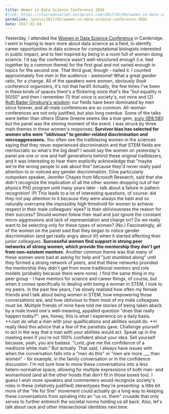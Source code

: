 ```yaml
---
title: Women in Data Science Conference 2016
#link: https://claireduvallet.wordpress.com/2017/02/04/women-in-data-science-conference-2016/
permalink: /posts/2017/02/women-in-data-science-conference-2016
date: 2017-02-04
---
```



Yesterday, I attended the [Women in Data Science Conference](https://www.widscambridge.org/) in Cambridge. I went in hoping to learn more about data science as a field, to identify career opportunities in data science for computational biologists interested in public impact, and to feel inspired by being in a room full of women doing science. I'd say the conference wasn't well-structured enough (i.e. tied together by a common theme) for the first goal and not varied enough in topics for the second one. That third goal, though - nailed it.  I counted approximately five men in the audience - awesome! What a great gender ratio, for a change. All of the speakers were women, obviously (look conference organizers, it's not that hard!) Actually, the few times I've been in these kinds of spaces there's a flickering voice that's like "but equality is 50/50" and then I remember (1) that voice is society's, not mine and (2) [Ruth Bader Ginsburg's wisdom](https://www.youtube.com/watch?v=fkwXw8T_qso#t=67m31s): our fields have been dominated by men since forever, and all-male conferences are so common. All-woman conferences are not only justified, but also long overdue. Some of the talks were better than others (Diane Greene seems like a true gem, [srsly (@8:58)](http://www.widsconference.org/livestream.html)) but the panel was the shining moment of the event. I was struck by three main themes in these women's responses: **Survivor bias has selected for women who were "oblivious" to gender-related discrimination and microaggressions.** You often see the trailblazing women in the sciences saying that they never experienced discrimination and that STEM fields are meritocratic so what's the big deal? I would say the women on yesterday's panel are one or one and half generations behind these original trailblazers, and it was interesting to hear them explicitly acknowledge that "maybe we're the wrong people to ask about this" because they'd never really paid attention to or noticed any gender discrimination. (One particularly outspoken speaker, Jennifer Chayes from Microsoft Research, said that she didn't recognize the implication of all the other women dropping out of her physics PhD program until many years later - talk about a failure in pattern recognition! :P) This leads to a lot of interesting questions, of course: did they not pay attention to it because they were always the best and so naturally overcame the impossibly high threshold for women to achieve respect in their male colleagues' eyes? Is their obliviousness the reason for their success? Should women follow their lead and just ignore the constant micro-aggressions and lack of representation and charge on? Do we really want to be selecting only for these types of women? (No.) Fascinatingly, all of the women on the panel said that they began to notice gender discrimination (and get really angry about it!) when it started affecting their junior colleagues. **Successful women find support in strong peer networks of strong women, which provide the mentorship they don't get from non-existent mentors.** Another common theme was that many of these women were bad at asking for help and "just stumbled along" until they formed a strong network of peers, and that these networks provided the mentorship they didn't get from more traditional mentors and role models (probably because there were none). I find the same thing in my peer group - I have mentors for science and career things, of course, but when it comes specifically to dealing with being a woman in STEM, I look to my peers. In the past few years, I've slowly realized how often my female friends and I talk about being women in STEM, how empowering those conversations are, and how oblivious to them most of my male colleagues must be. Multiple friends of mine have told me stories of being taken aback by a male loved one's well-meaning, appalled question "does that really happen _today?_": yes, honey, this is what I experience on a daily basis. **Just do what a man with your qualifications and abilities would do. **I really liked this advice that a few of the panelists gave. Challenge yourself to act in the way that a man with your abilities would act. Speak up in the meeting even if you're not 100% confident about your idea. Sell yourself because, yeah, you are badass. "Lord, give me the confidence of a mediocre white man." But actually. That said, I always have issues with when the conversation falls into a "men do this" or "men are more ___ than women" - for example, in the family conversation or in the confidence discussion. I'm not sure how to move these conversations into a less hetero-normative space, allowing for multiple expressions of both man- and womanhood (and all the other hoods that don't fit in those boxes too). I guess I wish more speakers and commenters would recognize society's roles in these (relatively justified) stereotypes they're presenting: a little bit more of the "He for She" movement could actually go a long way to keeping these conversations from spiraling into an "us vs. them" crusade that only serves to further entrench the societal norms holding us all back. Also, let's talk about race and other intersectional identities next time.